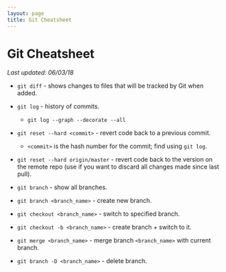 ```yaml
---
layout: page
title: Git Cheatsheet
---
```


# Git Cheatsheet

_Last updated: 06/03/18_

* `git diff` - shows changes to files that will be tracked by Git when added.
* `git log` - history of commits.
  * `git log --graph --decorate --all` 

* `git reset --hard <commit>` - revert code back to a previous commit.
  * `<commit>` is the hash number for the commit; find using `git log`.
* `git reset --hard origin/master` - revert code back to the version on the remote repo (use if you want to discard all changes made since last pull).

* `git branch` - show all branches.
* `git branch <branch_name>` - create new branch.
* `git checkout <branch_name>` - switch to specified branch.
* `git checkout -b <branch_name>` - create branch + switch to it.
* `git merge <branch_name>` - merge branch `<branch_name>` with current branch.
* `git branch -D <branch_name>` - delete branch.

